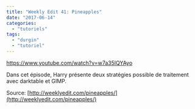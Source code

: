 ```yaml
---
title: "Weekly Edit 41: Pineapples"
date: "2017-06-14"
categories: 
  - "tutoriels"
tags: 
  - "durgin"
  - "tutoriel"
---
```


https://www.youtube.com/watch?v=w7a35lQYAyo

Dans cet épisode, Harry présente deux stratégies possible de traitement avec darktable et GIMP.

Source: [http://weeklyedit.com/pineapples/](http://weeklyedit.com/pineapples/)
